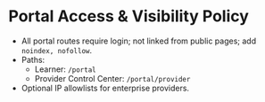 # Portal Access & Visibility Policy
- All portal routes require login; not linked from public pages; add `noindex, nofollow`.
- Paths:
  - Learner: `/portal`
  - Provider Control Center: `/portal/provider`
- Optional IP allowlists for enterprise providers.
